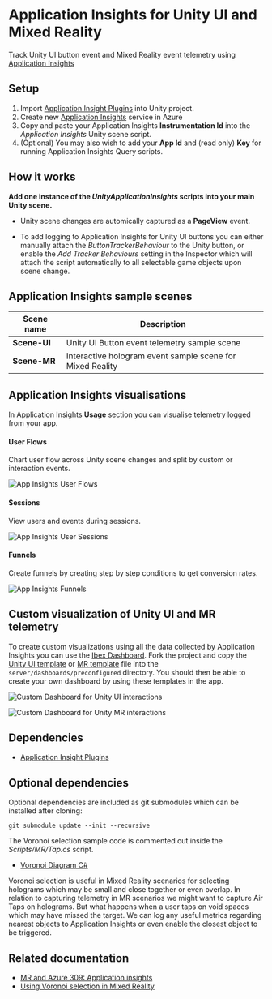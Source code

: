 # Application Insights for Unity UI and Mixed Reality

Track Unity UI button event and Mixed Reality event telemetry using [Application Insights](https://azure.microsoft.com/en-gb/services/application-insights/)

## Setup

1. Import [Application Insight Plugins](https://github.com/Microsoft/HolographicAcademy/raw/Azure-MixedReality-Labs/Azure%20Mixed%20Reality%20Labs/MR%20and%20Azure%20309%20-%20Application%20insights/AppInsights_LabPlugins.unitypackage) into Unity project.
2. Create new [Application Insights](https://portal.azure.com) service in Azure
3. Copy and paste your Application Insights **Instrumentation Id** into the *Application Insights* Unity scene script. 
4. (Optional) You may also wish to add your **App Id** and (read only) **Key** for running Application Insights Query scripts.

## How it works

**Add one instance of the *UnityApplicationInsights* scripts into your main Unity scene.**

- Unity scene changes are automically captured as a **PageView** event.

- To add logging to Application Insights for Unity UI buttons you can either manually attach the *ButtonTrackerBehaviour* to the Unity button, or enable the *Add Tracker Behaviours* setting in the Inspector which will attach the script automatically to all selectable game objects upon scene change.

## Application Insights sample scenes
| Scene name | Description |
| --- | --- |
| **Scene-UI** | Unity UI Button event telemetry sample scene 
| **Scene-MR** | Interactive hologram event sample scene for Mixed Reality

## Application Insights visualisations
In Application Insights **Usage** section you can visualise telemetry logged from your app.

#### User Flows
Chart user flow across Unity scene changes and split by custom or interaction events.

![App Insights User Flows](https://user-images.githubusercontent.com/1880480/45675692-cf400c80-bb27-11e8-9bc9-207efcc6f80f.PNG)

#### Sessions
View users and events during sessions.

![App Insights User Sessions](https://user-images.githubusercontent.com/1880480/45675721-e1ba4600-bb27-11e8-9355-7faf52e1c33b.PNG)

#### Funnels
Create funnels by creating step by step conditions to get conversion rates.

![App Insights Funnels](https://user-images.githubusercontent.com/1880480/45675730-e5e66380-bb27-11e8-9b02-5dd4a19d2c2c.PNG)

## Custom visualization of Unity UI and MR telemetry 

To create custom visualizations using all the data collected by Application Insights you can use the [Ibex Dashboard](https://github.com/Azure/ibex-dashboard). Fork the project and copy the [Unity UI template](https://gist.github.com/deadlyfingers/2d66cd04ad34a23fc5f5ec006d0fff12) or [MR template](https://gist.github.com/deadlyfingers/e664aaccb748be2f332f462615f6a090) file into the `server/dashboards/preconfigured` directory. You should then be able to create your own dashboard by using these templates in the app.

![Custom Dashboard for Unity UI interactions](https://user-images.githubusercontent.com/1880480/45675769-00204180-bb28-11e8-804c-17e77c4d78bf.PNG)

![Custom Dashboard for Unity MR interactions](https://user-images.githubusercontent.com/1880480/45675798-10382100-bb28-11e8-9b4e-e4d908316f89.PNG)

## Dependencies
- [Application Insight Plugins](https://github.com/Microsoft/HolographicAcademy/raw/Azure-MixedReality-Labs/Azure%20Mixed%20Reality%20Labs/MR%20and%20Azure%20309%20-%20Application%20insights/AppInsights_LabPlugins.unitypackage)

## Optional dependencies
Optional dependencies are included as git submodules which can be installed after cloning:  

`git submodule update --init --recursive`

The Voronoi selection sample code is commented out inside the *Scripts/MR/Tap.cs* script.  
- [Voronoi Diagram C#](https://github.com/PouletFrit/csDelaunay)

Voronoi selection is useful in Mixed Reality scenarios for selecting holograms which may be small and close together or even overlap. In relation to capturing telemetry in MR scenarios we might want to capture Air Taps on holograms. But what happens when a user taps on void spaces which may have missed the target. We can log any useful metrics regarding nearest objects to Application Insights or even enable the closest object to be triggered.

## Related documentation
- [MR and Azure 309: Application insights](https://docs.microsoft.com/en-us/windows/mixed-reality/mr-azure-309)
- [Using Voronoi selection in Mixed Reality](https://www.microsoft.com/developerblog/2018/03/09/voronoi-selection-cancer-drug-network-visualization-mixed-reality/)